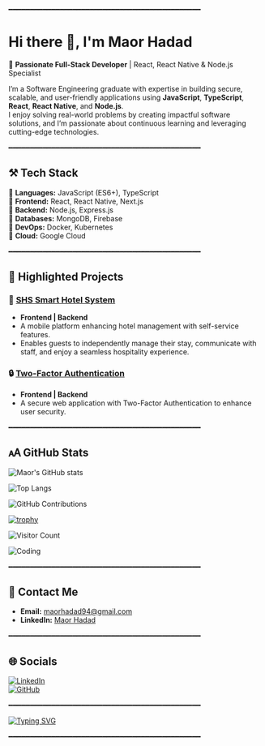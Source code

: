 ━━━━━━━━━━━━━━━━━━━━━━━━━━━━━━━━━━━━━━━━━━━━━

# Hi there 👋, I'm Maor Hadad

🚀 **Passionate Full-Stack Developer** | React, React Native & Node.js Specialist

I’m a Software Engineering graduate with expertise in building secure, scalable, and user-friendly applications using **JavaScript**, **TypeScript**, **React**, **React Native**, and **Node.js**.  
I enjoy solving real-world problems by creating impactful software solutions, and I’m passionate about continuous learning and leveraging cutting-edge technologies.

━━━━━━━━━━━━━━━━━━━━━━━━━━━━━━━━━━━━━━━━━━━━━

## ⚒️ **Tech Stack**

🔹 **Languages:** JavaScript (ES6+), TypeScript  
🔹 **Frontend:** React, React Native, Next.js  
🔹 **Backend:** Node.js, Express.js  
🔹 **Databases:** MongoDB, Firebase  
🔹 **DevOps:** Docker, Kubernetes  
🔹 **Cloud:** Google Cloud  

━━━━━━━━━━━━━━━━━━━━━━━━━━━━━━━━━━━━━━━━━━━━━

## 📂 **Highlighted Projects**

### 🏨 [**SHS Smart Hotel System**](https://github.com/MaorHadadLD/SHS-SmartHotel)
- **Frontend | Backend**
- A mobile platform enhancing hotel management with self-service features.
- Enables guests to independently manage their stay, communicate with staff, and enjoy a seamless hospitality experience.

### 🔒 [**Two-Factor Authentication**](https://github.com/RaphaelBenoliel/2FASystem)
- **Frontend | Backend**
- A secure web application with Two-Factor Authentication to enhance user security.

━━━━━━━━━━━━━━━━━━━━━━━━━━━━━━━━━━━━━━━━━━━━━

## 🗚 **GitHub Stats**

![Maor's GitHub stats](https://github-readme-stats.vercel.app/api?username=MaorHadadLD&show_icons=true&theme=radical)

![Top Langs](https://github-readme-stats.vercel.app/api/top-langs/?username=MaorHadadLD&layout=compact&theme=radical)

![GitHub Contributions](https://github-readme-streak-stats.herokuapp.com/?user=MaorHadadLD&theme=radical)

[![trophy](https://github-profile-trophy.vercel.app/?username=MaorHadadLD&theme=radical)](https://github.com/ryo-ma/github-profile-trophy)

![Visitor Count](https://komarev.com/ghpvc/?username=MaorHadadLD&color=blue)

![Coding](https://media.giphy.com/media/L8K62iTDkzGX6/giphy.gif)

━━━━━━━━━━━━━━━━━━━━━━━━━━━━━━━━━━━━━━━━━━━━━

## 📩 **Contact Me**

- **Email:** maorhadad94@gmail.com  
- **LinkedIn:** [Maor Hadad](https://www.linkedin.com/in/maor-hadad-software-engineer/)  

━━━━━━━━━━━━━━━━━━━━━━━━━━━━━━━━━━━━━━━━━━━━━

## 🌐 **Socials**

[![LinkedIn](https://img.shields.io/badge/-LinkedIn-0A66C2?style=flat-square&logo=LinkedIn&logoColor=white)](https://www.linkedin.com/in/maor-hadad-software-engineer/)  
[![GitHub](https://img.shields.io/badge/-GitHub-181717?style=flat-square&logo=github&logoColor=white)](https://github.com/MaorHadadLD)  

━━━━━━━━━━━━━━━━━━━━━━━━━━━━━━━━━━━━━━━━━━━━━

[![Typing SVG](https://readme-typing-svg.demolab.com?font=Fira+Code&size=18&pause=1000&color=F700FF&width=435&lines=Hi+there+%F0%9F%91%8B%2C+I'm+Maor+Hadad;Software+Engineer+%7C+Full+Stack+Developer)](https://git.io/typing-svg)

━━━━━━━━━━━━━━━━━━━━━━━━━━━━━━━━━━━━━━━━━━━━━
